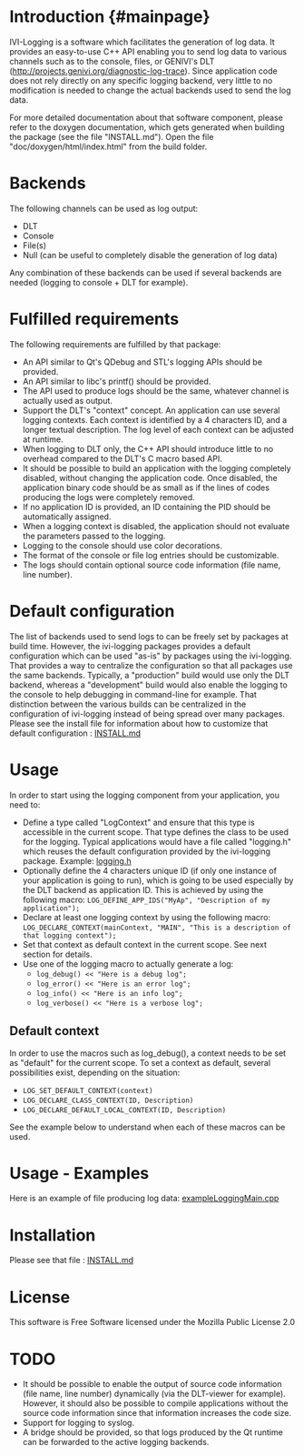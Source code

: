 
Introduction    {#mainpage}
============

IVI-Logging is a software which facilitates the generation of log data. It provides an easy-to-use C++ API enabling you to send log data to various channels such as to the console, files, or GENIVI's DLT (http://projects.genivi.org/diagnostic-log-trace).
Since application code does not rely directly on any specific logging backend, very little to no modification is needed to change the actual backends used to send the log data.

For more detailed documentation about that software component, please refer to the doxygen documentation, which gets generated when
building the package (see the file "INSTALL.md"). Open the file "doc/doxygen/html/index.html" from the build folder.


Backends
========

The following channels can be used as log output:
* DLT
* Console
* File(s)
* Null (can be useful to completely disable the generation of log data)

Any combination of these backends can be used if several backends are needed (logging to console + DLT for example). 

Fulfilled requirements
======================

The following requirements are fulfilled by that package:
* An API similar to Qt's QDebug and STL's logging APIs should be provided.
* An API similar to libc's printf() should be provided.
* The API used to produce logs should be the same, whatever channel is actually used as output.
* Support the DLT's "context" concept. An application can use several logging contexts. Each context is identified by a 4 characters ID, and a longer textual description. The log level of each context can be adjusted at runtime.
* When logging to DLT only, the C++ API should introduce little to no overhead compared to the DLT's C macro based API.
* It should be possible to build an application with the logging completely disabled, without changing the application code. Once disabled, the application binary code should be as small as if the lines of codes producing the logs were completely removed.
* If no application ID is provided, an ID containing the PID should be automatically assigned.
* When a logging context is disabled, the application should not evaluate the parameters passed to the logging.
* Logging to the console should use color decorations.
* The format of the console or file log entries should be customizable.
* The logs should contain optional source code information (file name, line number).

Default configuration
=====================

The list of backends used to send logs to can be freely set by packages at build time. However, the ivi-logging packages provides a default configuration which can be used "as-is" by packages using the ivi-logging. That provides a way to centralize the configuration so that all packages use the same backends.
Typically, a "production" build would use only the DLT backend, whereas a "development" build would also enable the logging to the console to help debugging in command-line for example. That distinction between the various builds can be centralized in the configuration of ivi-logging instead of being spread over many packages.
Please see the install file for information about how to customize that default configuration : [INSTALL.md](./INSTALL.md)

Usage
=====

In order to start using the logging component from your application, you need to:
* Define a type called "LogContext" and ensure that this type is accessible in the current scope. That type defines the class to be used for the logging. Typical applications would have a file called "logging.h" which reuses the default configuration provided by the ivi-logging package. Example: [logging.h](./examples/basic/logging-basic.h)
* Optionally define the 4 characters unique ID (if only one instance of your application is going to run), which is going to be used especially by the DLT backend as application ID. This is achieved by using the following macro:
```LOG_DEFINE_APP_IDS("MyAp", "Description of my application");```
* Declare at least one logging context by using the following macro:
```LOG_DECLARE_CONTEXT(mainContext, "MAIN", "This is a description of that logging context");```
* Set that context as default context in the current scope. See next section for details.
* Use one of the logging macro to actually generate a log:
  * ```log_debug() << "Here is a debug log";```
  * ```log_error() << "Here is an error log";```
  * ```log_info() << "Here is an info log";```
  * ```log_verbose() << "Here is a verbose log";```

Default context
---------------

In order to use the macros such as log_debug(), a context needs to be set as "default" for the current scope. To set a context as default, several possibilities exist, depending on the situation:
* ```LOG_SET_DEFAULT_CONTEXT(context)```
* ```LOG_DECLARE_CLASS_CONTEXT(ID, Description)```
* ```LOG_DECLARE_DEFAULT_LOCAL_CONTEXT(ID, Description)```

See the example below to understand when each of these macros can be used.

Usage - Examples
================

Here is an example of file producing log data:
[exampleLoggingMain.cpp](./examples/basic/exampleLoggingMain.cpp)


Installation
============

Please see that file : [INSTALL.md](./INSTALL.md)

License
=======

This software is Free Software licensed under the Mozilla Public License 2.0


TODO
====

* It should be possible to enable the output of source code information (file name, line number) dynamically (via the DLT-viewer for example). However, it should also be possible to compile applications without the source code information since that information increases the code size.
* Support for logging to syslog.
* A bridge should be provided, so that logs produced by the Qt runtime can be forwarded to the active logging backends.
